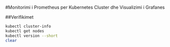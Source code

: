 #Monitorimi i Prometheus per Kubernetes Cluster dhe Visualizimi i Grafanes

##Verifikimet
```bash
kubectl cluster-info
kubectl get nodes
kubectl version --short
clear
```

